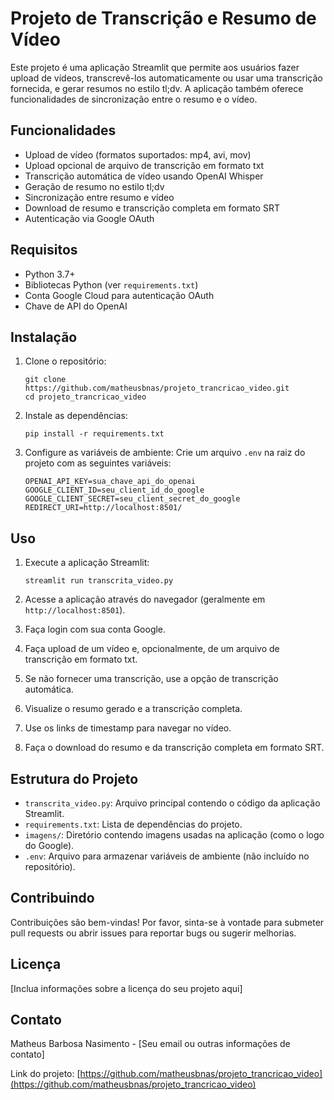 # Projeto de Transcrição e Resumo de Vídeo

Este projeto é uma aplicação Streamlit que permite aos usuários fazer upload de vídeos, transcrevê-los automaticamente ou usar uma transcrição fornecida, e gerar resumos no estilo tl;dv. A aplicação também oferece funcionalidades de sincronização entre o resumo e o vídeo.

## Funcionalidades

- Upload de vídeo (formatos suportados: mp4, avi, mov)
- Upload opcional de arquivo de transcrição em formato txt
- Transcrição automática de vídeo usando OpenAI Whisper
- Geração de resumo no estilo tl;dv
- Sincronização entre resumo e vídeo
- Download de resumo e transcrição completa em formato SRT
- Autenticação via Google OAuth

## Requisitos

- Python 3.7+
- Bibliotecas Python (ver `requirements.txt`)
- Conta Google Cloud para autenticação OAuth
- Chave de API do OpenAI

## Instalação

1. Clone o repositório:
   ```
   git clone https://github.com/matheusbnas/projeto_trancricao_video.git
   cd projeto_trancricao_video
   ```

2. Instale as dependências:
   ```
   pip install -r requirements.txt
   ```

3. Configure as variáveis de ambiente:
   Crie um arquivo `.env` na raiz do projeto com as seguintes variáveis:
   ```
   OPENAI_API_KEY=sua_chave_api_do_openai
   GOOGLE_CLIENT_ID=seu_client_id_do_google
   GOOGLE_CLIENT_SECRET=seu_client_secret_do_google
   REDIRECT_URI=http://localhost:8501/
   ```

## Uso

1. Execute a aplicação Streamlit:
   ```
   streamlit run transcrita_video.py
   ```

2. Acesse a aplicação através do navegador (geralmente em `http://localhost:8501`).

3. Faça login com sua conta Google.

4. Faça upload de um vídeo e, opcionalmente, de um arquivo de transcrição em formato txt.

5. Se não fornecer uma transcrição, use a opção de transcrição automática.

6. Visualize o resumo gerado e a transcrição completa.

7. Use os links de timestamp para navegar no vídeo.

8. Faça o download do resumo e da transcrição completa em formato SRT.

## Estrutura do Projeto

- `transcrita_video.py`: Arquivo principal contendo o código da aplicação Streamlit.
- `requirements.txt`: Lista de dependências do projeto.
- `imagens/`: Diretório contendo imagens usadas na aplicação (como o logo do Google).
- `.env`: Arquivo para armazenar variáveis de ambiente (não incluído no repositório).

## Contribuindo

Contribuições são bem-vindas! Por favor, sinta-se à vontade para submeter pull requests ou abrir issues para reportar bugs ou sugerir melhorias.

## Licença

[Inclua informações sobre a licença do seu projeto aqui]

## Contato

Matheus Barbosa Nasimento - [Seu email ou outras informações de contato]

Link do projeto: [https://github.com/matheusbnas/projeto_trancricao_video](https://github.com/matheusbnas/projeto_trancricao_video)
